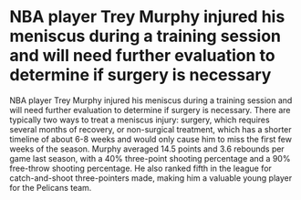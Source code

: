 # NBA player Trey Murphy injured his meniscus during a training session and will need further evaluation to determine if surgery is necessary 
 NBA player Trey Murphy injured his meniscus during a training session and will need further evaluation to determine if surgery is necessary. There are typically two ways to treat a meniscus injury: surgery, which requires several months of recovery, or non-surgical treatment, which has a shorter timeline of about 6-8 weeks and would only cause him to miss the first few weeks of the season. Murphy averaged 14.5 points and 3.6 rebounds per game last season, with a 40% three-point shooting percentage and a 90% free-throw shooting percentage. He also ranked fifth in the league for catch-and-shoot three-pointers made, making him a valuable young player for the Pelicans team.
